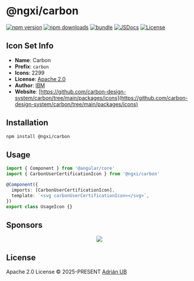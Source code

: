 # @ngxi/carbon

[![npm version][npm-version-src]][npm-version-href]
[![npm downloads][npm-downloads-src]][npm-downloads-href]
[![bundle][bundle-src]][bundle-href]
[![JSDocs][jsdocs-src]][jsdocs-href]
[![License][license-src]][license-href]

## Icon Set Info

- **Name**: Carbon
- **Prefix**: `carbon`
- **Icons**: 2299
- **License**: [Apache 2.0]()
- **Author**: [IBM](https://github.com/carbon-design-system/carbon/tree/main/packages/icons)
- **Website**: [https://github.com/carbon-design-system/carbon/tree/main/packages/icons](https://github.com/carbon-design-system/carbon/tree/main/packages/icons)

## Installation

```sh
npm install @ngxi/carbon
```

## Usage

```ts
import { Component } from '@angular/core'
import { CarbonUserCertificationIcon } from '@ngxi/carbon'

@Component({
  imports: [CarbonUserCertificationIcon],
  template: `<svg carbonUserCertificationIcon></svg>`,
})
export class UsageIcon {}
```

## Sponsors

<p align="center">
  <a href="https://cdn.jsdelivr.net/gh/adrian-ub/static/sponsors.svg">
    <img src='https://cdn.jsdelivr.net/gh/adrian-ub/static/sponsors.svg'/>
  </a>
</p>

## License

Apache 2.0 License © 2025-PRESENT [Adrián UB](https://github.com/adrian-ub)

<!-- Badges -->

[npm-version-src]: https://img.shields.io/npm/v/@ngxi/carbon?style=flat&colorA=080f12&colorB=1fa669
[npm-version-href]: https://npmjs.com/package/@ngxi/carbon
[npm-downloads-src]: https://img.shields.io/npm/dm/@ngxi/carbon?style=flat&colorA=080f12&colorB=1fa669
[npm-downloads-href]: https://npmjs.com/package/@ngxi/carbon
[bundle-src]: https://img.shields.io/bundlephobia/minzip/@ngxi/carbon?style=flat&colorA=080f12&colorB=1fa669&label=minzip
[bundle-href]: https://bundlephobia.com/result?p=@ngxi/carbon
[license-src]: https://img.shields.io/npm/l/@ngxi/carbon?style=flat&colorA=080f12&colorB=1fa669
[license-href]: https://github.com/adrian-ub/ngxi/blob/main/LICENSE
[jsdocs-src]: https://img.shields.io/badge/jsdocs-reference-080f12?style=flat&colorA=080f12&colorB=1fa669
[jsdocs-href]: https://www.jsdocs.io/package/@ngxi/carbon

